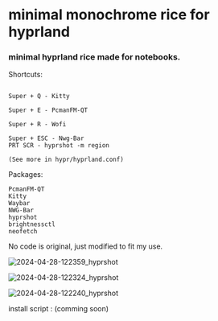 # minimal monochrome rice for hyprland


### minimal hyprland rice made for notebooks.

Shortcuts:
```Super + F - FireFox

Super + Q - Kitty

Super + E - PcmanFM-QT

Super + R - Wofi

Super + ESC - Nwg-Bar
PRT SCR - hyprshot -m region

(See more in hypr/hyprland.conf)
```

Packages:
```Wofi
PcmanFM-QT
Kitty
Waybar
NWG-Bar
hyprshot
brightnessctl
neofetch
```


No code is original, just modified to fit my use.


![2024-04-28-122359_hyprshot](https://github.com/HaxWire/hyprland.dotfiles/assets/19493307/8f0755c8-578e-4e88-b4b8-d314a93a8b99)

![2024-04-28-122324_hyprshot](https://github.com/HaxWire/hyprland.dotfiles/assets/19493307/752ec1ab-ff6d-4ef8-8218-fa750cb5f8bf)

![2024-04-28-122240_hyprshot](https://github.com/HaxWire/hyprland.dotfiles/assets/19493307/74cd4d64-0a28-4c34-8729-1e82093cb673)



install script : (comming soon)
